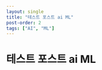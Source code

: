 ```yaml
---
layout: single
title: "테스트 포스트 ai ML"
post-order: 2
tags: ["AI", "ML"]
---
```


# 테스트 포스트 ai ML